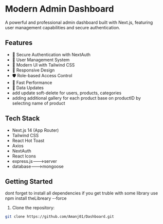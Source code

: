# Modern Admin Dashboard

A powerful and professional admin dashboard built with Next.js, featuring user management capabilities and secure authentication.

## Features

- 🔐 Secure Authentication with NextAuth
- 👥 User Management System
- 🎨 Modern UI with Tailwind CSS
- 📱 Responsive Design
- 🛡️ Role-based Access Control
- 🚀 Fast Performance
- 🔄 Data Updates
- add update soft-delete for users, products, categories
- adding additional gallery for each product base on productID by selecting name of product

## Tech Stack

- Next.js 14 (App Router)
- Tailwind CSS
- React Hot Toast
- Axios
- NextAuth
- React Icons
- express.js--->server
- database--->mongoose

## Getting Started

dont forget to install all dependencies if you get truble with some library use 
npm install theLibreary --force 

1. Clone the repository:
```bash
git clone https://github.com/Amanj01/Dashboard.git
